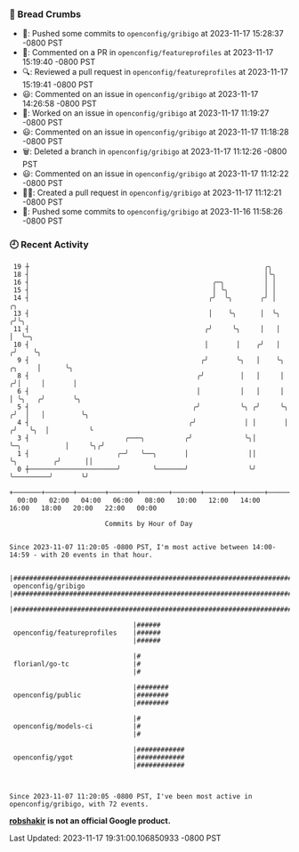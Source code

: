 ### 🍞 Bread Crumbs

 * 🚢: Pushed some commits to `openconfig/gribigo` at 2023-11-17 15:28:37 -0800 PST
 * 💬: Commented on a PR in  `openconfig/featureprofiles` at 2023-11-17 15:19:40 -0800 PST
 * 🔍: Reviewed a pull request in  `openconfig/featureprofiles` at 2023-11-17 15:19:41 -0800 PST
 * 😃: Commented on an issue in `openconfig/gribigo` at 2023-11-17 14:26:58 -0800 PST
 * 👀: Worked on an issue in `openconfig/gribigo` at 2023-11-17 11:19:27 -0800 PST
 * 😃: Commented on an issue in `openconfig/gribigo` at 2023-11-17 11:18:28 -0800 PST
 * 🗑: Deleted a branch in `openconfig/gribigo` at 2023-11-17 11:12:26 -0800 PST
 * 😃: Commented on an issue in `openconfig/gribigo` at 2023-11-17 11:12:22 -0800 PST
 * ✍🏼: Created a pull request in `openconfig/gribigo` at 2023-11-17 11:12:21 -0800 PST
 * 🚢: Pushed some commits to `openconfig/gribigo` at 2023-11-16 11:58:26 -0800 PST

### 🕘 Recent Activity
```
 19 ┼                                                           ╭╮
 18 ┤                                                           │╰╮
 16 ┤                                              ╭─╮          │ │
 15 ┤                                              │ ╰╮         │ │
 14 ┤                                             ╭╯  ╰╮       ╭╯ │                            ╭╮
 13 ┤                                             │    ╰╮      │  ╰╮                          ╭╯╰╮
 11 ┤                                            ╭╯     ╰╮     │   │                          │  ╰─╮
 10 ┤                                            │       │    ╭╯   │                         ╭╯    ╰╮
  9 ┤                                           ╭╯       ╰╮   │    ╰╮                 ╭╮     │      ╰╮
  8 ┤                                          ╭╯         │   │     │                ╭╯│     │       │
  6 ┤                                          │          │   │     │                │ ╰╮   ╭╯       ╰╮
  5 ┤                                         ╭╯          ╰╮ ╭╯     ╰╮              ╭╯  │   │         ╰╮
  4 ┤                                        ╭╯            │ │       │             ╭╯   ╰╮  │          ╰
  3 ┤                        ╭───╮          ╭╯             ╰╮│       ╰─╮           │     ╰╮╭╯
  1 ┤                      ╭─╯   ╰──╮       │               ││         ╰╮         ╭╯      ││
  0 ┼──────────────────────╯        ╰───────╯               ╰╯          ╰─────────╯       ╰╯
    +───────+───────+───────+───────+───────+───────+───────+───────+───────+───────+───────+───────+────
  00:00   02:00   04:00   06:00   08:00   10:00   12:00   14:00   16:00   18:00   20:00   22:00   00:00   

						Commits by Hour of Day


Since 2023-11-07 11:20:05 -0800 PST, I'm most active between 14:00-14:59 - with 20 events in that hour.

```



```
                               |########################################################################
 openconfig/gribigo            |########################################################################
                               |########################################################################

                               |######
 openconfig/featureprofiles    |######
                               |######

                               |#
 florianl/go-tc                |#
                               |#

                               |########
 openconfig/public             |########
                               |########

                               |#
 openconfig/models-ci          |#
                               |#

                               |############
 openconfig/ygot               |############
                               |############



Since 2023-11-07 11:20:05 -0800 PST, I've been most active in openconfig/gribigo, with 72 events.

```
**[robshakir](mailto:robjs@google.com) is not an official Google product.**  


Last Updated: 2023-11-17 19:31:00.106850933 -0800 PST
